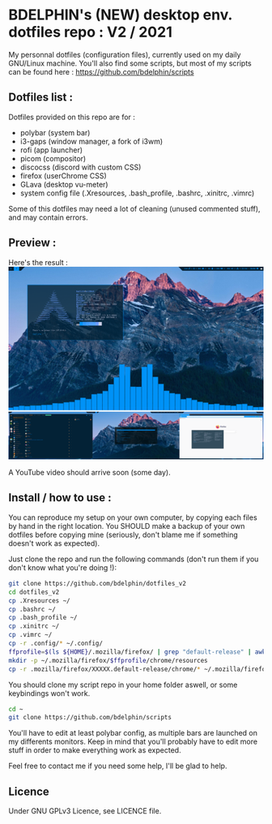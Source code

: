 # BDELPHIN's (NEW) desktop env. dotfiles repo : V2 / 2021
My personnal dotfiles (configuration files), currently used on my daily GNU/Linux machine.
You'll also find some scripts, but most of my scripts can be found here : https://github.com/bdelphin/scripts

## Dotfiles list :

Dotfiles provided on this repo are for :
- polybar (system bar)
- i3-gaps (window manager, a fork of i3wm)
- rofi (app launcher)
- picom (compositor)
- discocss (discord with custom CSS)
- firefox (userChrome CSS)
- GLava (desktop vu-meter)
- system config file (.Xresources, .bash_profile, .bashrc, .xinitrc, .vimrc)

Some of this dotfiles may need a lot of cleaning (unused commented stuff), and may contain errors.

## Preview :

Here's the result :
![screenshot1](screenshot1.png?raw=true "Screenshot1")
![screenshot2](screenshot2.png?raw=true "Screenshot2")

A YouTube video should arrive soon (some day).

## Install / how to use :

You can reproduce my setup on your own computer, by copying each files by hand in the right location.
You SHOULD make a backup of your own dotfiles before copying mine (seriously, don't blame me if something doesn't work as expected).

Just clone the repo and run the following commands (don't run them if you don't know what you're doing !):
```bash
git clone https://github.com/bdelphin/dotfiles_v2
cd dotfiles_v2
cp .Xresources ~/
cp .bashrc ~/
cp .bash_profile ~/
cp .xinitrc ~/
cp .vimrc ~/
cp -r .config/* ~/.config/
ffprofile=$(ls ${HOME}/.mozilla/firefox/ | grep "default-release" | awk "{print $9}");
mkdir -p ~/.mozilla/firefox/$ffprofile/chrome/resources
cp -r .mozilla/firefox/XXXXX.default-release/chrome/* ~/.mozilla/firefox/$ffprofile/chrome/
```

You should clone my script repo in your home folder aswell, or some keybindings won't work.
```bash
cd ~
git clone https://github.com/bdelphin/scripts
```

You'll have to edit at least polybar config, as multiple bars are launched on my differents monitors. Keep in mind that you'll probably have to edit more stuff in order to make everything work as expected.

Feel free to contact me if you need some help, I'll be glad to help.

## Licence 
Under GNU GPLv3 Licence, see LICENCE file.

